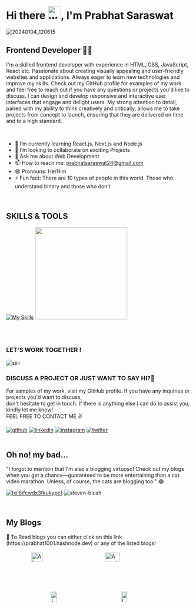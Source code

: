 
<!-- ![GitHub-Background](https://user-images.githubusercontent.com/71027441/161906464-e0be095c-9aa1-4c3d-9bd6-491282406f0e.jpg) -->


# Hi there <img alt="wave" src="https://emojis.slackmojis.com/emojis/images/1588177020/8809/wave_hello.gif?1588177020" width="35">, I'm Prabhat Saraswat 

![20240104_120615](https://github.com/prabhat1001/prabhat1001/assets/71027441/700f2013-45ee-4dd9-bc4c-4cf5660dce16)

## Frontend Developer 👨‍💻

I'm a skilled frontend developer with experience in HTML, CSS, JavaScript, React etc. Passionate about creating visually appealing and user-friendly websites and applications. Always eager to learn new technologies and improve my skills. Check out my GitHub profile for examples of my work and feel free to reach out if you have any questions or projects you'd like to discuss. I can design and develop responsive and interactive user interfaces that engage and delight users. My strong attention to detail, paired with my ability to think creatively and critically, allows me to take projects from concept to launch, ensuring that they are delivered on time and to a high standard. 

<br>

- 🌱 I’m currently learning React.js, Next.js and Node.js
- 👯 I’m looking to collaborate on exciting Projects
- 💬 Ask me about Web Development 
- 📫 How to reach me: prabhatsaraswat24@gmail.com 
- 😄 Pronouns: He/Him
- ⚡ Fun fact: There are 10 types of people in this world. Those who understand binary and those who don’t

<br>

## SKILLS & TOOLS

[![My Skills](https://skillicons.dev/icons?i=html,css,js,bootstrap,react,redux,firebase,mongodb,nodejs,mysql,github,git,java,py,jquery,figma,styledcomponents,vscode,idea,arduino,raspberrypi,stackoverflow,discord,md&perline=8)](https://skillicons.dev)
<img height="250px" width="250px" src="https://github.com/prabhat1001/prabhat1001/assets/71027441/f4e32bf7-fe6e-44aa-9570-dcd7588aade1"></img>

<!-- May Use Sometime -->
<!-- <img height="250px" width="250px" src="https://github.com/prabhat1001/prabhat1001/assets/71027441/2c3bbae5-b96f-4324-9db9-988da2fc9d6e"></img>-->
<!-- ![anime2](https://user-images.githubusercontent.com/71027441/210265061-e3fa01e3-7022-4ad3-949d-67a4bd7d3da3.gif) -->

<br>
<br>

<!-- ![Prabhat's GitHub stats](https://github-readme-stats.vercel.app/api?username=prabhat1001&show_icons=true&theme=github_dark) ![anime](https://user-images.githubusercontent.com/71027441/210264335-1f0a020c-423e-4280-af02-b98b98ba7e75.gif)
<br>
<br> -->



<!------------------------------------
### Hactoberfest 2022 badges 🍁

[![@prabhat1001's Holopin board](https://holopin.me/prabhat1001)](https://holopin.io/@prabhat1001)
<br>
<br>
------------------------------------->

### LET'S WORK TOGETHER !

![siiii](https://user-images.githubusercontent.com/71027441/210264558-b1d4e327-2243-4074-88bc-4a26a30a5cfe.gif) 
<br>

### DISCUSS A PROJECT OR JUST WANT TO SAY HI?🍁
For samples of my work, visit my GitHub profile. If you have any inquiries or projects you'd want to discuss,<br> 
don't hesitate to get in touch. If there is anything else I can do to assist you, kindly let me know!<br>
FEEL FREE TO CONTACT ME ✌️
<!-- Links -->

[![github](https://skillicons.dev/icons?i=github)](https://twitter.com/PrabhatSar10)
[![linkedin](https://skillicons.dev/icons?i=linkedin)](https://www.linkedin.com/in/prabhatkumarsaraswat/)
[![instagram](https://skillicons.dev/icons?i=instagram)](https://www.instagram.com/saraswat__prabhat)
[![twitter](https://skillicons.dev/icons?i=twitter)](https://twitter.com/PrabhatSar10)
<br>
<br>
## Oh no! my bad... 
"I forgot to mention that I'm also a blogging virtuoso! Check out my blogs when you get a chance—guaranteed to be more entertaining than a cat video marathon. Unless, of course, the cats are blogging too." 😂

[![lxil6ifcwdx3fkukypc1](https://user-images.githubusercontent.com/71027441/211052441-13003029-ff48-4e1d-9f66-319b2fcb7db0.png)](https://prabhat1001.hashnode.dev/) ![steven-blush](https://user-images.githubusercontent.com/71027441/211047632-789f529f-e8d9-4549-ae46-3366d90e187c.gif)

<br>

<h2> My Blogs  </h2>
📍 To Read blogs you can either click on this link (https://prabhat1001.hashnode.dev) or any of the listed blogs!
<br>
<br>


<div align="centre" style="display: flex; justify-content: space-evenly">
  <a href="https://prabhat1001.hashnode.dev/all-you-need-to-know-about-the-internet-part-1" style="text-decoration: none">
    <img src="https://user-images.githubusercontent.com/71027441/211489813-83962ca9-629b-4d6c-99e7-22c739c212c7.png" alt="All about Internet" width="49%" height="auto" >
  </a>
  <a href="https://prabhat1001.hashnode.dev/the-amazing-history-of-javascript" style="text-decoration: none">
    <img src="https://github.com/prabhat1001/prabhat1001/assets/71027441/1de9b19c-cd43-4008-864c-d3c36f1dbc10" alt="Amazing History of JS" width="49%" height="auto" >
  </a>
</div>

<div align="centre" style="display: flex; justify-content: space-evenly">
  <a href="https://prabhat1001.hashnode.dev/the-future-of-frontend-development-emerging-trends-and-technologies" style="text-decoration: none">
    <img src="https://github.com/prabhat1001/prabhat1001/assets/71027441/498303d7-fa3f-4f60-8ed1-f38c24621aea" alt="Image 1" width="49%" height="auto" >
  </a>
  <a href="https://prabhat1001.hashnode.dev/how-to-get-more-done-in-less-time?source=more_articles_bottom_blogs" style="text-decoration: none">
    <img src="https://github.com/prabhat1001/prabhat1001/assets/71027441/64dc537c-f6d9-4ba8-9961-faadf9dcb712" alt="Image 1" width="49%" height="auto" >
  </a>
</div>











<!-- Here are some ideas to get you started:

- 🔭 I’m currently working on ...
- 🌱 I’m currently learning ...
- 👯 I’m looking to collaborate on ...
- 🤔 I’m looking for help with ...
- 💬 Ask me about ...
- 📫 How to reach me: ...
- 😄 Pronouns: ...
- ⚡ Fun fact: ...
-->

